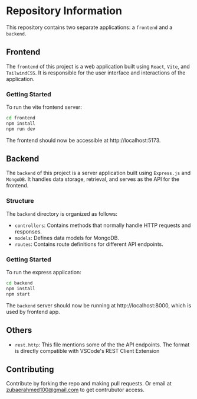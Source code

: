 # Repository Information

This repository contains two separate applications: a `frontend` and a `backend`.

## Frontend

The `frontend` of this project is a web application built using `React`, `Vite`, and `TailwindCSS`. It is responsible for the user interface and interactions of the application.

### Getting Started

To run the vite frontend server:

```bash
cd frontend
npm install
npm run dev
```

The frontend should now be accessible at http://localhost:5173.

## Backend

The `backend` of this project is a server application built using `Express.js` and `MongoDB`. It handles data storage, retrieval, and serves as the API for the frontend.

### Structure

The `backend` directory is organized as follows:

- `controllers`: Contains methods that normally handle HTTP requests and responses.
- `models`: Defines data models for MongoDB.
- `routes`: Contains route definitions for different API endpoints.

### Getting Started

To run the express application:

```bash
cd backend
npm install
npm start
```

The `backend` server should now be running at http://localhost:8000, which is used by frontend app.

## Others

- `rest.http`: This file mentions some of the the API endpoints. The format is directly compatible with VSCode's REST Client Extension

## Contributing

Contribute by forking the repo and making pull requests. Or email at zubaerahmed100@gmail.com to get contrubutor access.
